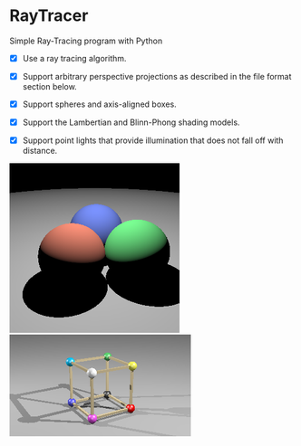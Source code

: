 # RayTracer
Simple Ray-Tracing program with Python

- [x] Use a ray tracing algorithm.
- [x] Support arbitrary perspective projections as described in the file format section below.
- [x] Support spheres and axis-aligned boxes.
- [x] Support the Lambertian and Blinn-Phong shading models.
- [x] Support point lights that provide illumination that does not fall off with distance.


<img src="https://github.com/SuperWonjune/RayTracer/blob/master/scenes/four-spheres.xml.png?raw=true">

<img src="https://github.com/SuperWonjune/RayTracer/blob/master/scenes/wire-box-per.xml.png?raw=true">
